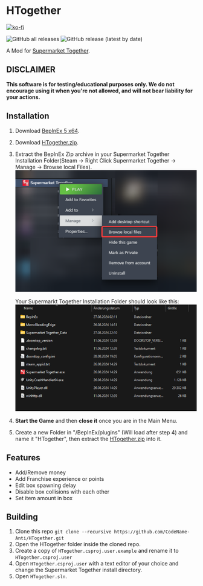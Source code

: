 
# HTogether
[![ko-fi](https://ko-fi.com/img/githubbutton_sm.svg)](https://ko-fi.com/O5O178FHD)

![GitHub all releases](https://img.shields.io/github/downloads/CodeName-Anti/HTogether/total?color=%23FF8C00&style=flat-square)
![GitHub release (latest by date)](https://img.shields.io/github/v/release/CodeName-Anti/HTogether?style=flat-square)

A Mod for [Supermarket Together](https://store.steampowered.com/app/2709570/Supermarket_Together/).

## **DISCLAIMER**
**This software is for testing/educational purposes only. We do not encourage using it when you're not allowed, and will not bear liability for your actions.**

## Installation
1. Download [BepInEx 5 x64](https://github.com/BepInEx/BepInEx/releases/download/v5.4.23.2/BepInEx_win_x64_5.4.23.2.zip).
2. Download [HTogether.zip](https://github.com/CodeName-Anti/HTogether/releases/latest/download/HTogether.zip).
3. Extract the BepInEx Zip archive in your Supermarket Together Installation Folder(Steam -> Right Click Supermarket Together -> Manage -> Browse local Files).  
![Steam_Manage_Screenshot.png](images/Steam_Manage_Screenshot.png)
      
    Your Supermarkt Together Installation Folder should look like this:
    ![SMT_Root_Screenshot.png](images/SMT_Root_Screenshot.png)

4. **Start the Game** and then **close it** once you are in the Main Menu.
5. Create a new Folder in "/BepInEx/plugins" (Will load after step 4) and name it "HTogether", then extract the [HTogether.zip](https://github.com/CodeName-Anti/HTogether/releases/latest/download/HTogether.zip) into it.

## Features

- Add/Remove money
- Add Franchise experience or points
- Edit box spawning delay
- Disable box collisions with each other
- Set item amount in box

## Building
1. Clone this repo `git clone --recursive https://github.com/CodeName-Anti/HTogether.git`
2. Open the HTogether folder inside the cloned repo.
3. Create a copy of `HTogether.csproj.user.example` and rename it to `HTogether.csproj.user`
4. Open `HTogether.csproj.user` with a text editor of your choice and change the Supermarket Together install directory.
4. Open `HTogether.sln`.